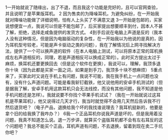 1一开始就说了随缘出，出了不退，而且我这个功能是完好的，且可以官网查验，并且说明了是苹果版耳机。
2 因为售卖的为降噪耳机，为避免纠纷，在一开始我就对降噪功能做了详细说明，怕有人上头买了不满意又退
3一开始是包邮的，买家说想便宜一点，我说可以但是不能包邮了，后买家提出想要顺丰到付，因本人不甚了解，拒绝，选择走咸鱼提供的发货方式。
4到手后说在电脑上声道是反的（我本人没有这种情况，但是因为电脑驱动的复杂性，在一开始我以为他说的是真的，因为耳机型号较老，可能是声卡驱动之类的问题），我在了解情况后上网寻找解决方法，提供了一个可以换声道的软件（在本人电脑上测试，可以将原本正常的耳机换成左右声道相反的，同理，若是声道相反可以换成正常的）。此时买方提出太过于麻烦，换耳机还要更换回去（但是这个软件在更换），我说可以，理解，我顶多退你十块（因为此都是买家一面之词，如果是到手刀，我顶多十块不想麻烦）
5重点来了，买家此时又说在手机上有问题，我说不可能，我在我手机上一点问题也没有，没有什么声道问题。可能是看我斩钉截铁，他又说他用的安卓手机测试的（但是据我了解，安卓手机用这款耳机只会无法线控，而没有其他问题，我不知道是他手机问题还是怎样）。我就说要不你找个苹果手机试试？（我在一开始就说过这耳机是苹果耳机），他又说得过几天才行，我当时就觉得不会用几天然后告诉我不行然后退货吧？（电子产品，退换给我个坏的我找谁说理去？我耳机挺新的，他要是拿个旧的给我换了我咋办？）
6我一个正品耳机你说我声道是坏的，但是我用着没问题，我真不知道怎么说。退一万步讲，就算买个盗版耳机都不会有左右耳反的这个问题吧？我总不能买个正品，耳机声道有问题，不去退换，留着到现在卖二手坑你吧？
